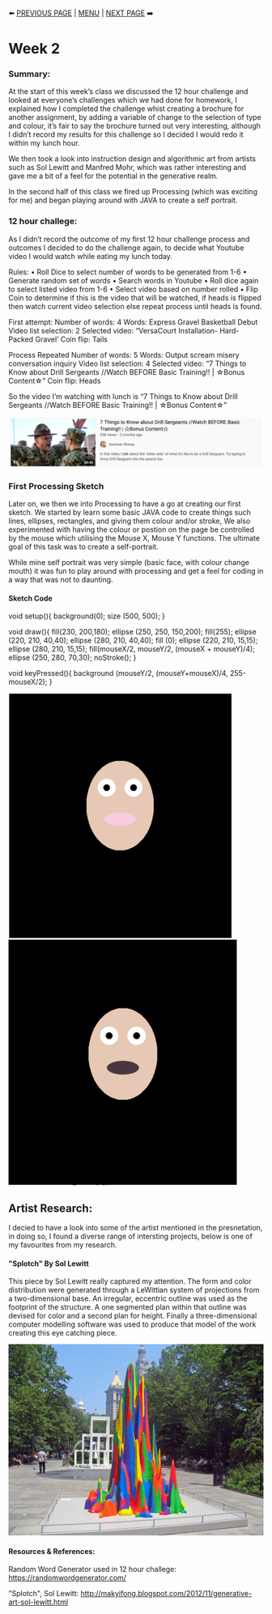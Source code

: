 :arrow_left: [PREVIOUS PAGE](https://github.com/connor-mcnamara/Slave-to-the-algorithm/tree/master/week%201 "PREVIOUS PAGE") | [MENU](https://github.com/connor-mcnamara/Slave-to-the-algorithm/blob/master/README.md "MENU")  | [NEXT PAGE](https://github.com/connor-mcnamara/Slave-to-the-algorithm/tree/master/week%203 "NEXT PAGE") :arrow_right:
# Week 2

### Summary:  
At the start of this week’s class we discussed the 12 hour challenge and looked at everyone’s challenges which we had done for homework, I explained how I completed the challenge whist creating a brochure for another assignment, by adding a variable of change to the selection of type and colour, it’s fair to say the brochure turned out very interesting, although I didn’t record my results for this challenge so I decided I would redo it within my lunch hour. 

We then took a look into instruction design and algorithmic art from artists such as Sol Lewitt and Manfred Mohr, which was rather interesting and gave me a bit of a feel for the potential in the generative realm. 

In the second half of this class we fired up Processing (which was exciting for me) and began playing around with JAVA to create a self portrait.



### 12 hour challege:

As I didn’t record the outcome of my first 12 hour challenge process and outcomes I decided to do the challenge again, to decide what Youtube video I would watch while eating my lunch today. 

Rules:
•	Roll Dice to select number of words to be generated from 1-6
•	Generate random set of words
•	Search words in Youtube 
•	Roll dice again to select listed video from 1-6 
•	Select video based on number rolled 
•	Flip Coin to determine if this is the video that will be watched, if heads is flipped then watch current video selection else repeat process until heads is found.

First attempt: 
Number of words: 4
Words: Express Gravel Basketball Debut
Video list selection: 2
Selected video: “VersaCourt Installation- Hard-Packed Gravel’
Coin flip: Tails 

Process Repeated
Number of words: 5
Words: Output scream misery conversation inquiry
Video list selection: 4
Selected video: “7 Things to Know about Drill Sergeants //Watch BEFORE Basic Training!! | ☆Bonus Content☆”
Coin flip: Heads 

So the video I’m watching with lunch is “7 Things to Know about Drill Sergeants //Watch BEFORE Basic Training!! | ☆Bonus Content☆”

![](12%20hour%20challenge.png)

### First Processing Sketch 
Later on, we then we into Processing to have a go at creating our first sketch.  We started by learn some basic JAVA code to create things such  lines, ellipses, rectangles, and giving them colour and/or stroke, We also experimented with having the colour or postion on the page be controlled by the mouse which utilising the Mouse X, Mouse Y functions. The ultimate goal of this task was to create a self-portrait. 

While mine self portrait was very simple (basic face, with colour change mouth) it was fun to play around with processing and get a feel for coding in a way that was not to daunting. 

#### Sketch Code
void setup(){
background(0);
size (500, 500);
}  

void draw(){
fill(230, 200,180);
ellipse (250, 250, 150,200);
fill(255);
ellipse (220, 210, 40,40);
ellipse (280, 210, 40,40);
fill (0);
ellipse (220, 210, 15,15);
ellipse (280, 210, 15,15);
fill(mouseX/2, mouseY/2, (mouseX + mouseY)/4);
ellipse (250, 280, 70,30);
noStroke();
}
  
void keyPressed(){
  background (mouseY/2, (mouseY+mouseX)/4, 255-mouseX/2);
}

![](SelfPortrait1.png)
![](SelfPortrait2.png)

## Artist Research:
I decied to have a look into some of the artist mentioned in the presnetation, in doing so, I found a diverse range of intersting projects, below is one of my favourites from my research.

#### "Splotch" By Sol Lewitt
This piece by Sol Lewitt really captured my attention. The form and color distribution were generated through a LeWittian system of projections from a two-dimensional base. An irregular, eccentric outline was used as the footprint of the structure. A one segmented plan within that outline was devised for color and a second plan for height. Finally a three-dimensional computer modelling software was used to produce that model of the work creating this eye catching piece.

![](Splotch.jpg)

#### Resources & References: 
Random Word Generator used in 12 hour challege: https://randomwordgenerator.com/

"Splotch", Sol Lewitt: http://makyifong.blogspot.com/2012/11/generative-art-sol-lewitt.html

